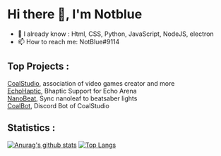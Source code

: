 # Hi there 👋, I'm Notblue
- 👯 I already know : Html, CSS, Python, JavaScript, NodeJS, electron
- 📫 How to reach me: NotBlue#9114

## Top Projects :
  
[CoalStudio](https://coalstudio.fr/), association of video games creator and more\
[EchoHaptic](https://github.com/NotBlue-Dev/Echo-VR-Haptics), Bhaptic Support for Echo Arena\
[NanoBeat](https://github.com/NotBlue-Dev/NanoBeatV2), Sync nanoleaf to beatsaber lights\
[CoalBot](https://github.com/Nirbose/CoalBot), Discord Bot of CoalStudio



## Statistics :

[![Anurag's github stats](https://github-readme-stats.vercel.app/api?username=NotBlue-Dev&show_icons=true&theme=onedark)](https://github.com/anuraghazra/github-readme-stats)
[![Top Langs](https://github-readme-stats.vercel.app/api/top-langs/?username=NotBlue-Dev&theme=onedark)](https://github.com/anuraghazra/github-readme-stats)
